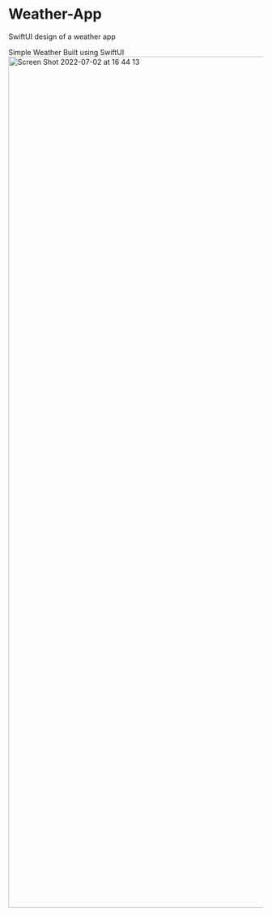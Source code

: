 # Weather-App
SwiftUI design of a weather app

Simple Weather Built using SwiftUI
<img width="1680" alt="Screen Shot 2022-07-02 at 16 44 13" src="https://user-images.githubusercontent.com/61257398/177007387-a3be4b63-6391-4df6-b214-7dd2b98e6316.png">
